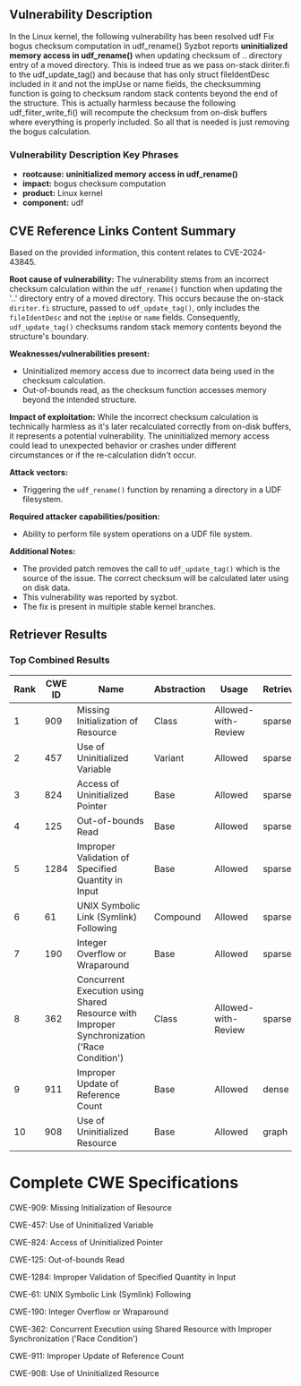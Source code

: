 ## Vulnerability Description
In the Linux kernel, the following vulnerability has been resolved udf Fix bogus checksum computation in udf_rename() Syzbot reports **uninitialized memory access in udf_rename()** when updating checksum of .. directory entry of a moved directory. This is indeed true as we pass on-stack diriter.fi to the udf_update_tag() and because that has only struct fileIdentDesc included in it and not the impUse or name fields, the checksumming function is going to checksum random stack contents beyond the end of the structure. This is actually harmless because the following udf_fiiter_write_fi() will recompute the checksum from on-disk buffers where everything is properly included. So all that is needed is just removing the bogus calculation.

### Vulnerability Description Key Phrases
- **rootcause:** **uninitialized memory access in udf_rename()**
- **impact:** bogus checksum computation
- **product:** Linux kernel
- **component:** udf

## CVE Reference Links Content Summary
Based on the provided information, this content relates to CVE-2024-43845.

**Root cause of vulnerability:**
The vulnerability stems from an incorrect checksum calculation within the `udf_rename()` function when updating the '..' directory entry of a moved directory. This occurs because the on-stack `diriter.fi` structure, passed to `udf_update_tag()`, only includes the `fileIdentDesc` and not the `impUse` or `name` fields. Consequently, `udf_update_tag()` checksums random stack memory contents beyond the structure's boundary.

**Weaknesses/vulnerabilities present:**
- Uninitialized memory access due to incorrect data being used in the checksum calculation.
- Out-of-bounds read, as the checksum function accesses memory beyond the intended structure.

**Impact of exploitation:**
While the incorrect checksum calculation is technically harmless as it's later recalculated correctly from on-disk buffers, it represents a potential vulnerability. The uninitialized memory access could lead to unexpected behavior or crashes under different circumstances or if the re-calculation didn't occur.

**Attack vectors:**
- Triggering the `udf_rename()` function by renaming a directory in a UDF filesystem.

**Required attacker capabilities/position:**
- Ability to perform file system operations on a UDF file system.

**Additional Notes:**
- The provided patch removes the call to `udf_update_tag()` which is the source of the issue. The correct checksum will be calculated later using on disk data.
- This vulnerability was reported by syzbot.
- The fix is present in multiple stable kernel branches.

## Retriever Results

### Top Combined Results

| Rank | CWE ID | Name | Abstraction | Usage  | Retrievers | Individual Scores |
|------|--------|------|-------------|-------|------------|-------------------|
| 1 | 909 | Missing Initialization of Resource | Class | Allowed-with-Review | sparse | 0.616 |
| 2 | 457 | Use of Uninitialized Variable | Variant | Allowed | sparse | 0.606 |
| 3 | 824 | Access of Uninitialized Pointer | Base | Allowed | sparse | 0.602 |
| 4 | 125 | Out-of-bounds Read | Base | Allowed | sparse | 0.600 |
| 5 | 1284 | Improper Validation of Specified Quantity in Input | Base | Allowed | sparse | 0.596 |
| 6 | 61 | UNIX Symbolic Link (Symlink) Following | Compound | Allowed | sparse | 0.589 |
| 7 | 190 | Integer Overflow or Wraparound | Base | Allowed | sparse | 0.588 |
| 8 | 362 | Concurrent Execution using Shared Resource with Improper Synchronization ('Race Condition') | Class | Allowed-with-Review | sparse | 0.579 |
| 9 | 911 | Improper Update of Reference Count | Base | Allowed | dense | 0.498 |
| 10 | 908 | Use of Uninitialized Resource | Base | Allowed | graph | 0.003 |



# Complete CWE Specifications

CWE-909: Missing Initialization of Resource

CWE-457: Use of Uninitialized Variable

CWE-824: Access of Uninitialized Pointer

CWE-125: Out-of-bounds Read

CWE-1284: Improper Validation of Specified Quantity in Input

CWE-61: UNIX Symbolic Link (Symlink) Following

CWE-190: Integer Overflow or Wraparound

CWE-362: Concurrent Execution using Shared Resource with Improper Synchronization ('Race Condition')

CWE-911: Improper Update of Reference Count

CWE-908: Use of Uninitialized Resource